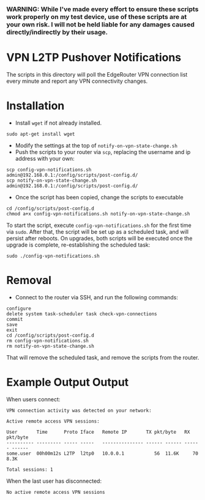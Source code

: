 ### WARNING: While I've made every effort to ensure these scripts work properly on my test device, use of these scripts are at your own risk. I will not be held liable for any damages caused directly/indirectly by their usage.

# VPN L2TP Pushover Notifications

The scripts in this directory will poll the EdgeRouter VPN connection list every minute and report any VPN connectivity changes.

# Installation
- Install `wget` if not already installed.
```
sudo apt-get install wget
```
- Modify the settings at the top of `notify-on-vpn-state-change.sh`
- Push the scripts to your router via `scp`, replacing the username and ip address with your own:
```
scp config-vpn-notifications.sh admin@192.168.0.1:/config/scripts/post-config.d/
scp notify-on-vpn-state-change.sh admin@192.168.0.1:/config/scripts/post-config.d/
```
- Once the script has been copied, change the scripts to executable
```
cd /config/scripts/post-config.d
chmod a+x config-vpn-notifications.sh notify-on-vpn-state-change.sh
```

To start the script, execute `config-vpn-notifications.sh` for the first time via `sudo`.  After that, the script will be set up as a scheduled task, and will persist after reboots.  On upgrades, both scripts will be executed once the upgrade is complete, re-establishing the scheduled task:
```
sudo ./config-vpn-notifications.sh
```

# Removal
- Connect to the router via SSH, and run the following commands:
```
configure
delete system task-scheduler task check-vpn-connections
commit
save
exit
cd /config/scripts/post-config.d
rm config-vpn-notifications.sh
rm notify-on-vpn-state-change.sh
```

That will remove the scheduled task, and remove the scripts from the router.


# Example Output Output

When users connect:

```
VPN connection activity was detected on your network:

Active remote access VPN sessions:

User       Time      Proto Iface   Remote IP       TX pkt/byte   RX pkt/byte  
---------- --------- ----- -----   --------------- ------ ------ ------ ------
some.user  00h00m12s L2TP  l2tp0   10.0.0.1           56  11.6K     70   8.3K

Total sessions: 1
```

When the last user has disconnected:
```
No active remote access VPN sessions
```
